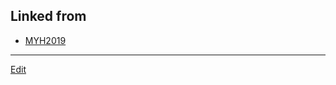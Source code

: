 ---
---
## Linked from

* [MYH2019](MYH2019.md)


----
[Edit](https://github.com/vitroid/vitroid.github.io/edit/master/MD/MYH2019.md)
